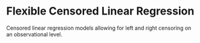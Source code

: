 # Flexible Censored Linear Regression
Censored linear regression models allowing for left and right censoring on an observational level. 
